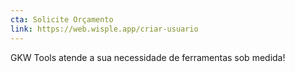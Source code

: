 ```yaml
---
cta: Solicite Orçamento
link: https://web.wisple.app/criar-usuario
---
```


GKW Tools atende a sua necessidade de ferramentas sob medida!
